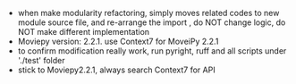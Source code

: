 - when make modularity refactoring, simply moves related codes to new module
  source file, and re-arrange the import , do NOT change logic, do NOT make
  different implementation
- Moviepy version: 2.2.1. use Context7 for MoveiPy 2.2.1
- to confirm modification really work, run pyright, ruff and all scripts under './test' folder
- stick to Moviepy2.2.1, always search Context7 for API